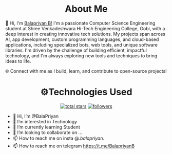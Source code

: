 <h1 align="center">About Me</h1>

👋 Hi, I'm <a href="https://github.com/BalaPriyan" color="red">Balapriyan B!</a> I'm a passionate Computer Science Engineering student at Shree Venkadeshwara Hi-Tech Engineering College, Gobi, with a deep interest in creating innovative tech solutions. My projects span across AI, app development, custom programming languages, and cloud-based applications, including specialized bots, web tools, and unique software libraries. I'm driven by the challenge of building efficient, impactful technology, and I'm always exploring new tools and techniques to bring ideas to life.

🌐 Connect with me as I build, learn, and contribute to open-source projects!

</hr>


<h1 align="center">⚙Technologies Used</h1>

<p align="center">
  <a href="https://github.com/BalaPriyan?tab=repositories&sort=stargazers">
    <img alt="total stars" title="Total stars on GitHub" src="https://custom-icon-badges.demolab.com/github/stars/BalaPriyan?color=55960c&style=for-the-badge&labelColor=488207&logo=star"/></a>
  <a href="https://github.com/BalaPriyan?tab=followers">
    <img alt="followers" title="Follow me on Github" src="https://custom-icon-badges.demolab.com/github/followers/BalaPriyan?color=236ad3&labelColor=1155ba&style=for-the-badge&logo=person-add&label=Follow&logoColor=white"/></a>
</p>


- 👋 Hi, I’m @BalaPriyan
- 👀 I’m interested in Technology
- 🌱 I’m currently learning Student
- 💞️ I’m looking to collaborate on ...
- 📫 How to reach me on insta @_.balapriyan._
- 📫 How to reach me on telegram <a herf="King">https://t.me/BalapriyanB<a>

<!---
BalaPriyan/BalaPriyan is a ✨ special ✨ repository because its `README.md` (this file) appears on your GitHub profile.
You can click the Preview link to take a look at your changes.
--->
